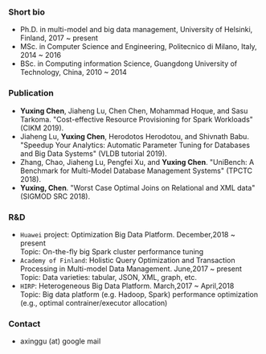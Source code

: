 ### Short bio
- Ph.D. in multi-model and big data management, University of Helsinki, Finland, 2017 ~ present
- MSc. in Computer Science and Engineering, Politecnico di Milano, Italy, 2014 ~ 2016
- BSc. in Computing information Science, Guangdong University of Technology, China, 2010 ~ 2014 

### Publication
- **Yuxing Chen**, Jiaheng Lu, Chen Chen, Mohammad Hoque, and Sasu Tarkoma. "Cost-effective Resource Provisioning for Spark Workloads" (CIKM 2019).
- Jiaheng Lu, **Yuxing Chen**, Herodotos Herodotou, and Shivnath Babu. "Speedup Your Analytics: Automatic Parameter Tuning for Databases and Big Data Systems" (VLDB tutorial 2019).
- Zhang, Chao, Jiaheng Lu, Pengfei Xu, and **Yuxing Chen**. "UniBench: A Benchmark for Multi-Model Database Management Systems" (TPCTC 2018).
- **Yuxing, Chen**. "Worst Case Optimal Joins on Relational and XML data" (SIGMOD SRC 2018).

### R&D
- `Huawei` project: Optimization Big Data Platform. December,2018 ~ present  
 Topic: On-the-fly big Spark cluster performance tuning
- `Academy of Finland`: Holistic Query Optimization and Transaction Processing in Multi-model Data Management. June,2017 ~ present  
 Topic: Data varieties: tabular, JSON, XML, graph, etc.
- `HIRP`: Heterogeneous Big Data Platform. March,2017 ~ April,2018  
 Topic: Big data platform (e.g. Hadoop, Spark) performance optimization (e.g., optimal contrainer/executor allocation)

### Contact
- axinggu (at) google mail
